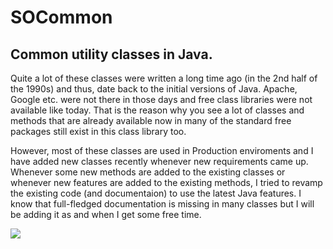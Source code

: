 # SOCommon
## Common utility classes in Java.

Quite a lot of these classes were written a long time ago (in the 2nd half of the 1990s) and thus, date back to
the initial versions of Java. Apache, Google etc. were not there in those days and free class libraries were not available like today.
That is the reason why you see a lot of classes and methods that are already available now
in many of the standard free packages still exist in this class library too.

However, most of these classes are used in Production enviroments and 
I have added new classes recently whenever new requirements came up. Whenever
some new methods are added to the existing classes or whenever new features are
added to the existing methods, I tried to revamp the existing code
(and documentaion) to use the latest Java features. I know that full-fledged
documentation is missing in many classes but I will be adding it as and when I
get some free time.

[![](https://jitpack.io/v/syampillai/SOCommon.svg)](https://jitpack.io/#syampillai/SOCommon)